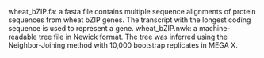 wheat_bZIP.fa: a fasta file contains multiple sequence alignments of protein sequences from wheat bZIP genes. The transcript with the longest coding sequence is used to represent a gene.
wheat_bZIP.nwk: a machine-readable tree file in Newick format. The tree was inferred using the Neighbor-Joining method with 10,000 bootstrap replicates in MEGA X.
